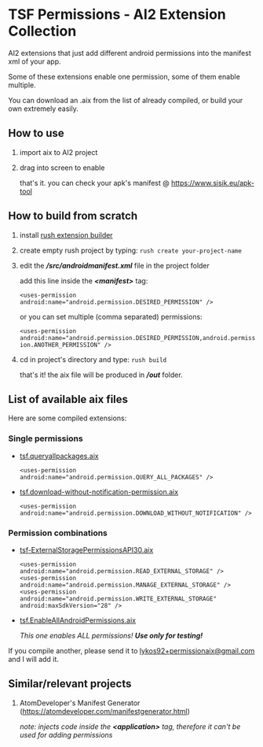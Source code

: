 # TSF Permissions - AI2 Extension Collection

AI2 extensions that just add different android permissions into the manifest xml of your app.

Some of these extensions enable one permission, some of them enable multiple.

You can download an .aix from the list of already compiled, or build your own extremely easily.

## How to use

1. import aix to AI2 project
2. drag into screen to enable

    that's it. you can check your apk's manifest @ https://www.sisik.eu/apk-tool


## How to build from scratch

   1. install [rush extension builder](https://github.com/shreyashsaitwal/rush-cli/wiki/Installation)

   2. create empty rush project by typing: `rush create your-project-name`

   3. edit the ***/src/androidmanifest.xml*** file in the project folder

       add this line inside the ***\<manifest>*** tag:

       `<uses-permission android:name="android.permission.DESIRED_PERMISSION" />`
      
       or you can set multiple (comma separated) permissions:
       
       `<uses-permission android:name="android.permission.DESIRED_PERMISSION,android.permission.ANOTHER_PERMISSION" />`
    
   4. cd in project's directory and type: `rush build`
    
       that's it! the aix file will be produced in ***/out*** folder.

## List of available aix files

   Here are some compiled extensions:
   
   ### Single permissions

   - [tsf.queryallpackages.aix](https://github.com/anonwins/tsf-permissions-aix/raw/main/tsf.queryallpackages.aix)

        `<uses-permission android:name="android.permission.QUERY_ALL_PACKAGES" />`
        
   - [tsf.download-without-notification-permission.aix](https://github.com/anonwins/tsf-permissions-aix/raw/main/tsf.download-without-notification-permission.aix)

        `<uses-permission android:name="android.permission.DOWNLOAD_WITHOUT_NOTIFICATION" />`
   
   ### Permission combinations
   
   - [tsf-ExternalStoragePermissionsAPI30.aix](https://github.com/anonwins/tsf-permissions-aix/raw/main/tsf-ExternalStoragePermissionsAPI30.aix)

        ```
        <uses-permission android:name="android.permission.READ_EXTERNAL_STORAGE" />
        <uses-permission android:name="android.permission.MANAGE_EXTERNAL_STORAGE" />
        <uses-permission android:name="android.permission.WRITE_EXTERNAL_STORAGE" android:maxSdkVersion="28" />
        ```
   
   - [tsf.EnableAllAndroidPermissions.aix](https://github.com/anonwins/tsf-permissions-aix/raw/main/tsf.EnableAllAndroidPermissions.aix)

        *This one enables ALL permissions! **Use only for testing!***

 If you compile another, please send it to lykos92+permissionaix@gmail.com and I will add it.

## Similar/relevant projects

   1. AtomDeveloper's Manifest Generator (https://atomdeveloper.com/manifestgenerator.html)
    
       *note: injects code inside the **\<application>** tag, therefore it can't be used for adding permissions*
